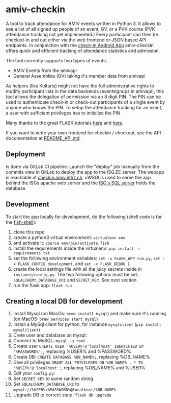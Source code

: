 amiv-checkin
============

A tool to track attendance for AMIV events written in Python 3. It allows to see a list of all signed up people of an event, GV, or a PVK
course (PVK attendance tracking not yet implemented.) Every participant can then be checked-in and out either via the
web frontend or JSON based API endpoints. In conjunction with the [check-in Android App](https://gitlab.ethz.ch/amiv/amiv-checkin-app)
amiv-checkin offers quick and efficient tracking of attendance statistics and admission.

The tool currently supports two types of events:
- AMIV Events from the amivapi
- General Assemblies (GV) taking it's member data from amivapi

As helpers (like Kulturis) might not have the full administrative rights to modify participant lists in the data
backends (eventsignups in amivapi), this tool allows the delegation of permission via an 8 digit PIN. The PIN can be
used to authenticate check-in or check-out participants of a single event by anyone who knows the PIN.
To setup the attendance tracking for an event, a user with sufficient privileges has to initialize the PIN.

Many thanks to the great FLASK tutorials [here](https://scotch.io/tutorials/build-a-crud-web-app-with-python-and-flask-part-one) and [here](https://blog.miguelgrinberg.com/post/the-flask-mega-tutorial-part-i-hello-world).

If you want to write your own frontend for checkin / checkout, see the API documentation at [README_API.md](README_API.md).


## Deployment

is done via GitLab CI pipeline. Launch the "deploy" job manually from the commits view in GitLab to deploy the app to the ISG.EE server.
The webapp is reachable at [checkin.amiv.ethz.ch](https://checkin.amiv.ethz.ch).
uWSGI is used to serve the app behind the ISGs apache web server and the [ISG's SQL server](https://mysql.ee.ethz.ch) holds the database.


## Development

To start the app locally for development, do the following (shell code is for the [fish-shell](https://fishshell.com/)):

1. clone this repo
1. create a python3 virtual environment: `virtualenv env`
1. and activate it: `source env/bin/activate.fish`
1. install the requirements inside the virtualenv: `pip install -r requirements.txt`
1. set the following environment variables: `set -x FLASK_APP run.py`, `set -x FLASK_CONFIG development`, and `set -x FLASK_DEBUG 1`
1. create the local settings file with all the juicy secrets inside in `instance/config.py`. The two following options must be set: `SQLALCHEMY_DATABASE_URI` and `SECRET_KEY`. See next section.
1. run the flask app: `flask run`



## Creating a local DB for development

1. Install Mysql (on MacOs: `brew install mysql`) and make sure it's running (on MacOS: `brew services start mysql`)
2. Install a MySql client for python, for instance `mysqlclient` (`pip install mysqlclient`)
3. Crete user and database on mysql:
  1. Connect to MySQL: `mysql -u root`
  2. Create user `CREATE USER '%USER%'@'localhost' IDENTIFIED BY '%PASSWORD%';`, replacing %USER% and %PASSWORD%
  3. Create DB: `CREATE DATABASE %DB_NAME%;`, replacing %DB_NAME%
  4. Give all privileges `GRANT ALL PRIVILEGES ON %DB_NAME% . * TO '%USER%'@'localhost';`, replacing %DB_NAME% and %USER%
4. Edit your `config.py`:
  1. Set `SECRET_KEY` to some random string
  2. Set `SQLALCHEMY_DATABASE_URI` to `mysql://%USER%:%PASSWORD%@localhost/%DB_NAME%`
5. Upgrade DB to correct state: `flask db upgrade`
